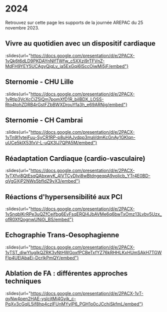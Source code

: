 # 2024

Retrouvez sur cette page les supports de la journée AREPAC du 25 novembre 2023.

## Vivre au quotidien avec un dispositif cardiaque
:slides{url="https://docs.google.com/presentation/d/e/2PACX-1vQk6t6dLD9PKDAYnNlfTWfw_c5XXzj9rTFVnZ-MdFH9YEY5UCAgyQjqLv_ja5ExGqi6lSccOiwMi5jF/embed"}


## Sternomie - CHU Lille
:slides{url="https://docs.google.com/presentation/d/e/2PACX-1vRtlp3VcXcCiZ5lQm7pomXfD1R_biIBDX_LOSS-Rto4tohZDRB4rGstFZbBWXDrouYfa3h_e69ARNjg/embed"}

## Sternomie - CH Cambrai
:slides{url="https://docs.google.com/presentation/d/e/2PACX-1vTn9l1ytejFuu-SyCR1RP-p8uHAJvdpp3maVdmKcGnAy1GKlqn-uUCe5kIX53fxV-L-uQX3IJ7QPA5M/embed"}

## Réadaptation Cardiaque (cardio-vasculaire)
:slides{url="https://docs.google.com/presentation/d/e/2PACX-1vTXfvi8QtEsqQAbxwyK_4IVTCyDIvi8wBtdngeqpA9volicb_YTr4E0BD-qVgGXjP2NWs5bfIdZ9yX3/embed"}

## Réactions d'hypersensibilité aux PCI
:slides{url="https://docs.google.com/presentation/d/e/2PACX-1vSnqbIKrRPe3uQZfCeifbg6EvFsqERQl4JbAVMe6q6bwTxOmz13Lvbv5Uzx_ofR0XfQognwUNi0i_BS/embed"}

## Echographie Trans-Oesophagienne
:slides{url="https://docs.google.com/presentation/d/e/2PACX-1vTST_diwYlugIkQZRK3vNtHWGoxfPCBeTxfYZ76kRHHLKxHUmSAkH7TGWFlp4UElAbaEi-DcrIkPmQY/embed"}

## Ablation de FA : différentes approches techniques
:slides{url="https://docs.google.com/presentation/d/e/2PACX-1vT-qyNw4pen2HAE-ysIcjtMi4Gyik_c-PqXv3cGqIL5if8hp4czlFUnMYyIP6_PGH1o0cJCchiSkfmL/embed"}
